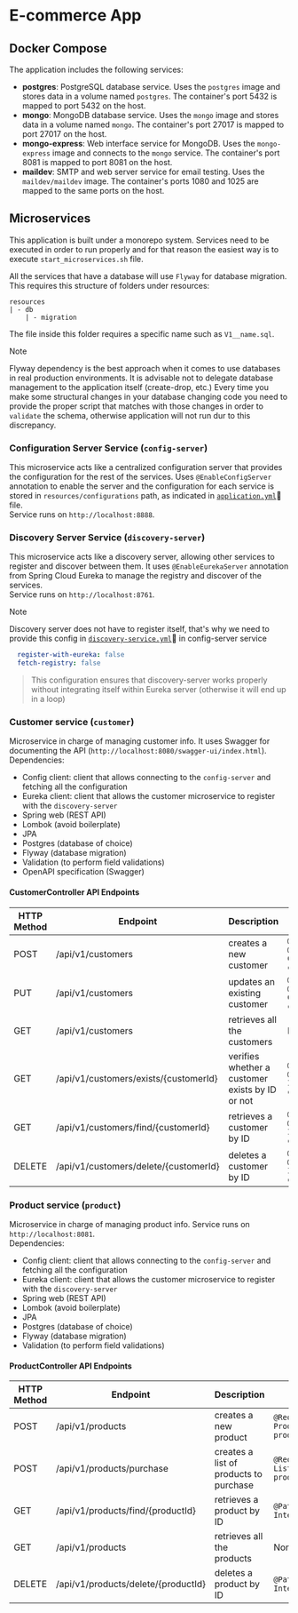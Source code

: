 # E-commerce App

## Docker Compose
The application includes the following services:

- **postgres**: PostgreSQL database service. Uses the `postgres` image and stores data in a volume named `postgres`. The container's port 5432 is mapped to port 5432 on the host.
- **mongo**: MongoDB database service. Uses the `mongo` image and stores data in a volume named `mongo`. The container's port 27017 is mapped to port 27017 on the host.
- **mongo-express**: Web interface service for MongoDB. Uses the `mongo-express` image and connects to the `mongo` service. The container's port 8081 is mapped to port 8081 on the host.
- **maildev**: SMTP and web server service for email testing. Uses the `maildev/maildev` image. The container's ports 1080 and 1025 are mapped to the same ports on the host.


## Microservices
This application is built under a monorepo system. Services need to be executed in order to run properly and for that reason 
the easiest way is to execute `start_microservices.sh` file.

All the services that have a database will use `Flyway` for database migration. This requires this structure of folders under resources:
```
resources
| - db
    | - migration
```  
The file inside this folder requires a specific name such as `V1__name.sql`.
> [!NOTE]
> Flyway dependency is the best approach when it comes to use databases in real production environments.
> It is advisable not to delegate database management to the application itself (create-drop, etc.)
> Every time you make some structural changes in your database changing code you need to provide the proper script
> that matches with those changes in order to `validate` the schema, otherwise application will not run dur to this discrepancy.

### Configuration Server Service (`config-server`)
This microservice acts like a centralized configuration server that provides the configuration for the rest of the services.
Uses `@EnableConfigServer` annotation to enable the server and the configuration for each service is stored in `resources/configurations` path, as indicated in [`application.yml`](services/config-server/src/main/resources/application.yml)🔗 file.  
Service runs on `http://localhost:8888`.

### Discovery Server Service (`discovery-server`)
This microservice acts like a discovery server, allowing other services to register and discover between them. It uses `@EnableEurekaServer` annotation
from Spring Cloud Eureka to manage the registry and discover of the services.  
Service runs on `http://localhost:8761`.
> [!NOTE]
> Discovery server does not have to register itself, that's why we need to provide this config in [`discovery-service.yml`](services/config-server/src/main/resources/configurations/discovery-service.yml)🔗 in config-server service
```yaml
  register-with-eureka: false
  fetch-registry: false
```
> This configuration ensures that discovery-server works properly without integrating itself within Eureka server (otherwise it will end up in a loop)

### Customer service (`customer`)
Microservice in charge of managing customer info. It uses Swagger for documenting the API (`http://localhost:8080/swagger-ui/index.html`).  
Dependencies:
- Config client: client that allows connecting to the `config-server` and fetching all the configuration
- Eureka client: client that allows the customer microservice to register with the `discovery-server`
- Spring web (REST API)
- Lombok (avoid boilerplate)
- JPA
- Postgres (database of choice)
- Flyway (database migration)
- Validation (to perform field validations)
- OpenAPI specification (Swagger) 

####  CustomerController API Endpoints

| HTTP Method | Endpoint                              | Description                                     | Input parameters                                               | Response                                 |
|-------------|---------------------------------------|-------------------------------------------------|----------------------------------------------------------------|------------------------------------------|
| POST        | /api/v1/customers                     | creates a new customer                          | `@RequestBody @Valid @NotNull CustomerRequest customerRequest` | `ResponseEntity<Integer>`                |
| PUT         | /api/v1/customers                     | updates an existing customer                    | `@RequestBody @Valid @NotNull CustomerRequest customerRequest` | `ResponseEntity<?>`                      |
| GET         | /api/v1/customers                     | retrieves all the customers                     | None                                                           | `ResponseEntity<List<CustomerResponse>>` |
| GET         | /api/v1/customers/exists/{customerId} | verifies whether a customer exists by ID or not | `@PathVariable @NotNull Integer customerId`                    | `ResponseEntity<Boolean>`                |
| GET         | /api/v1/customers/find/{customerId}   | retrieves a customer by ID                      | `@PathVariable @NotNull Integer customerId`                    | `ResponseEntity<CustomerResponse>`       |
| DELETE      | /api/v1/customers/delete/{customerId} | deletes a customer by ID                        | `@PathVariable @NotNull Integer customerId`                    | `ResponseEntity<?>`                      |

### Product service (`product`)
Microservice in charge of managing product info. Service runs on `http://localhost:8081`.  
Dependencies:
- Config client: client that allows connecting to the `config-server` and fetching all the configuration
- Eureka client: client that allows the customer microservice to register with the `discovery-server`
- Spring web (REST API)
- Lombok (avoid boilerplate)
- JPA
- Postgres (database of choice)
- Flyway (database migration)
- Validation (to perform field validations)

####  ProductController API Endpoints

| HTTP Method | Endpoint                            | Description                                    | Input parameters                                                               | Response                                        |
|-------------|-------------------------------------|------------------------------------------------|--------------------------------------------------------------------------------|-------------------------------------------------|
| POST        | /api/v1/products                    | creates a new product                          | `@RequestBody @Valid @NotNull ProductRequest productRequest`                   | `ResponseEntity<Integer>`                       |
| POST        | /api/v1/products/purchase           | creates a list of products to purchase         | `@RequestBody @Valid @NotNull List<ProductPurchaseRequest> productListRequest` | `ResponseEntity<List<ProductPurchaseResponse>>` |
| GET         | /api/v1/products/find/{productId}   | retrieves a product by ID                      | `@PathVariable @NotNull Integer productId`                                     | `ResponseEntity<ProductResponse>`               |
| GET         | /api/v1/products                    | retrieves all the products                     | None                                                                           | `ResponseEntity<List<ProductResponse>>`         |
| DELETE      | /api/v1/products/delete/{productId} | deletes a product by ID                        | `@PathVariable @NotNull Integer productId`                                     | `ResponseEntity<?>`                             |

